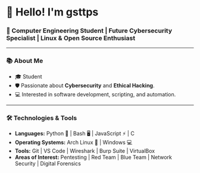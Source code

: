 # 👋 Hello! I'm **gsttps**

### 🚀 Computer Engineering Student | Future Cybersecurity Specialist | Linux & Open Source Enthusiast

---

### 📚 About Me

- 🎓 Student
- 🛡️ Passionate about **Cybersecurity** and **Ethical Hacking**.
- 💻 Interested in software development, scripting, and automation.

---

### 🛠️ Technologies & Tools

- **Languages:** Python 🐍 | Bash 🖥️ | JavaScript ⚡ | C
- **Operating Systems:** Arch Linux 🐧 | Windows 💻
- **Tools:** Git | VS Code | Wireshark | Burp Suite | VirtualBox
- **Areas of Interest:** Pentesting | Red Team | Blue Team | Network Security | Digital Forensics

